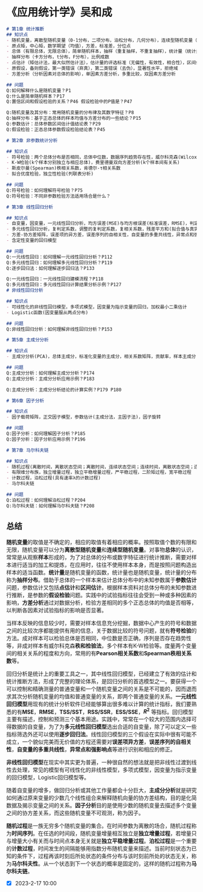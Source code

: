 # 《应用统计学》吴和成

```markdown
# 第1章 统计推断
## 知识点
- 随机变量，离散型随机变量（0-1分布，二项分布，泊松分布，几何分布），连续型随机变量（均匀分布，指数分布，正态分布）
- 原点矩，中心矩，数学期望（均值），方差，标准差，分位点
- 总体（有限总体，无限总体），简单随机样本，抽样（重复抽样，不重复抽样），统计量（统计量是随机变量的函数，也是随机变量），统计量的观测值
- 抽样分布（卡方分布，t分布，F分布），比例成数
- 点估计（矩估计法，最大似然估计法），估计量的评选标准（无偏性，有效性，相合性），区间估计，置信区间
- 原假设，备则假设，第一类错误（弃真），第二类错误（去伪），显著性水平，拒绝域
- 方差分析（分析因素对总体的影响），单因素方差分析，多重比较，双因素方差分析

## 问题
Q:如何解释什么是随机变量？P1
Q:什么是简单随机样本？P17 
Q:置信区间和假设检验的关系？P46 假设检验中的P值是？P47 

Q:随机变量及其分布：常用随机变量的分布律及其数字特征？P8
Q:抽样分布：基于正态总体的样本均值与方差分布的一些结论？P15
Q:参数估计：总体参数区间估计值结论表？P29
Q:假设检验：正态总体参数假设检验结论表？P45

# 第2章 非参数统计分析

## 知识点
- 符号检验：两个总体分布是否相同，总体中位数，数据序列趋势存在性，威尔科克森(Wilcoxon)符号秩和检验(成对数据，非成对数据)
- K-W检验(k个样本分别独立与相应总体)，费里德曼双向方差分析(k个样本间有关系)
- 斯皮尔曼(Spearman)秩相关系数，肯德尔-τ相关系数
- 拟合优度检验，独立性检验(列联表分析)

## 问题
Q:符号检验：如何理解符号检验？P75
Q:符号检验：不同非参数检验方法适用场合是什么？

# 第3章 线性回归分析

## 知识点
- 自变量，因变量，一元线性回归分析，均方误差(MSE)与均方根误差(标准误差，RMSE)，判定系数，相关系数
- 多元线性回归分析，复判定系数，调整的复判定系数，复相关系数，残差平方和(拟合值与真实值差的平方和，RSS/SSR)，回归平方和(拟合值与平均值差的平方和，ESS/SSE)，离差平方和(真实值与平均值差的平方和，TSS/SST)，TSS = RSS + ESS，逐步回归法
- 方差-协方差矩阵，误差项的异方差，误差序列的自相关性，自变量的多重共线性，异常点和强影响点
- 含定性变量的回归模型

## 问题
Q:一元线性回归：如何理解一元线性回归分析？P112
Q:多元线性回归：如何理解多元线性回归分析？P119
Q:逐步回归法：如何理解逐步回归法？P133

Q:一元线性回归：一元线性回归建模流程？P118
Q:多元线性回归：多元线性回归计算结果分析示例？P127
# 非线性回归分析

## 知识点
- 可线性化的非线性回归模型，多项式模型，因变量为指示变量的回归，加权最小二乘估计
- Logistic函数(因变量服从两点分布)

## 问题
Q:非线性回归分析：如何理解非线性回归分析？P153

# 第5章 主成分分析

## 知识点
- 主成分分析(PCA)，总体主成分，标准化变量的主成分，相关系数矩阵，贡献率，样本主成分

## 问题
Q:主成分分析：如何理解主成分分析？P174
Q:主成分分析：主成分分析应用示例？P183

Q:主成分分析：主成分分析结论的计算实例？P179 P180

# 第6章 因子分析

## 知识点
- 因子载荷矩阵，正交因子模型，参数估计(主成分法，主因子法)，因子旋转

## 问题
Q:因子分析：如何理解因子分析？P185
Q:因子分析：因子分析应用示例？P196

# 第7章 马尔科夫链

## 知识点
- 随机过程(离散时间，离散状态空间；离散时间，连续状态空间；连续时间，离散状态空间；连续时间，连续状态空间)，状态空间，时间序列(时间参数为离散的序列)
- 有限维分布族，独立增量过程，独立平稳增量过程，严平稳过程，二阶矩过程，宽平稳过程
- 计数过程，泊松过程(具有速率λ的计数过程)
- 马尔科夫链

## 问题
Q:泊松过程：如何理解泊松过程？P204
Q:马尔科夫链：如何理解马尔科夫链？P208
```
## 总结
**随机变量**的取值是不确定的，相应的取值有着相应的概率。按照取值个数的有限和无限，随机变量可以分为**离散型随机变量**和**连续型随机变量**。对事物**总体**的认识，常常是从观察**样本**形成的，为了对总体的分布或数字特征进行统计推断，需要对样本进行适当的加工和提炼，在应用时，往往不使用样本本身，而是按照问题构造出样本的适当函数。**统计量**是随机变量的函数，统计量也是随机变量，统计量的分布称为**抽样分布**。借助于总体的一个样本来估计总体分布中的未知参数属于**参数估计**问题，参数估计又包括**点估计**和**区间估计**。根据样本资料对总体分布的未知参数进行推断，是参数的**假设检验**问题。实践中的试验指标往往会受到一种或多种因素的影响，**方差分析**通过对数据分析，检验方差相同的多个正态总体的均值是否相等，以判断各因素对试验指标的影响是否显著。

当样本反映的信息较少时，需要对样本信息充分挖掘，数据中心产生的符号和数据之间的比较次序都能提供有用的信息，关于数据比较的符号问题，就有**符号检验**的方法。成对样本可以检验总体是否相同，中位数是否正确，序列是否存在趋势性等，非成对样本有威尔科克森**秩和检验法**，多个样本有K-W检验等。度量两个变量间的相关关系的程度和方向，常用的有**Pearson相关系数**和**Spearman秩相关系数**等。

回归分析是统计上的重要工具之一，其中线性回归模型，已经建立了有效的估计和统计推断方法，形成了完整的理论体系，是回归分析的首选模型之一。要获得一个可以控制和精确测量的普通变量和一个随机变量之间的关系是不可能的，因而退而求其次分析随机变量的均值和普通变量的关系，即两个普通变量的关系。**一元线性回归模型**用现有的统计分析软件已经能够算出很多难以计算的统计指标，我们要熟悉的有**MSE**，**RMSE**，**TSS/SST**，**RSS/SSR**，**ESS/SSE**，**$R^2$** 等指标。回归模型主要有描述，控制和预测三个基本用途。实践中，常常在一个较大的范围内选择可得数据的自变量，为了为**多元线性回归模型**选出合适的自变量，除了可以定义一些指标筛选外还可以使用**逐步回归法**。线性回归模型的三个假设在实际中很有可能不成立，一个貌似完美而无价值的方程还需要对**误差项异方差**，**误差序列的自相关性**，**自变量的多重共线性**，**异常点和强影响点**等进行识别和相应的修正。

**非线性回归模型**在现实中其实更为普遍，一种很自然的想法就是把非线性过渡到线性去处理，常见的模型有可线性化的非线性模型，多项式模型，因变量为指示变量的回归模型，Logistic回归模型等。

随着自变量的增多，做回归分析或其他工作量都会十分巨大，**主成分分析**就是研究如何通过原来变量的少数几个线性组合来解释随机向量的协方差结构，目的是化简数据及揭示变量之间的关系。**因子分析**目的是使用少数的随机变量去描述多个变量之间的协方差关系，而这些随机变量不可观测，称为因子。

**随机过程**是一族无穷多个随机变量的集合。在时间参数为离散的场合，随机过程称为**时间序列**。在任选的时间段，随机变量增量相互独立是**独立增量过程**，若增量只与增量大小有关而与时间点本身无关就是**独立平稳增量过程**。**泊松过程**是一个重要的**计数过程**，时间发生的间隔能够用指数分布随机变量来描述。当前时刻状态为已知的条件下，过程再该时刻后所处状态的条件分布与该时刻前所处的状态无关，称为**马尔科夫性**。从一个状态到下一个状态的概率是固定的，这样的随机过程称为**马尔科夫链**。

- [x] 2023-2-17 10:00
